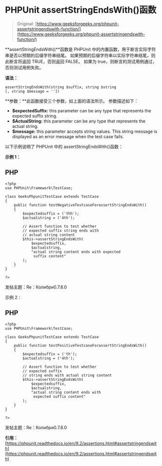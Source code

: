 # PHPUnit assertStringEndsWith()函数

> Original: [https://www.geeksforgeeks.org/phpunit-assertstringendswith-function/](https://www.geeksforgeeks.org/phpunit-assertstringendswith-function/)

**assertStringEndsWith()**函数是 PHPUnit 中的内置函数，用于断言实际字符串是否以预期的后缀字符串结尾。 如果预期的后缀字符串以实际字符串结尾，则此断言将返回 TRUE，否则返回 FALSE。 如果为 true，则断言的测试用例通过，否则测试用例失败。

**语法：**

```
assertStringEndsWith(string $suffix, string $string
[, string $message = ''])

```

**参数：**此函数接受三个参数，如上面的语法所示。 参数描述如下：

*   **$expectedSuffix:** this parameter can be any type that represents the expected suffix string.
*   **$ActualString:** this parameter can be any type that represents the actual string.
*   **$message:** this parameter accepts string values. This string message is displayed as an error message when the test case fails.

以下示例说明了 PHPUnit 中的 assertStringEndsWith()函数：

**示例 1：**

## PHP

```
<?php 
use PHPUnit\Framework\TestCase; 

class GeeksPhpunitTestCase extends TestCase 
{ 
    public function testNegativeTestcaseForassertStringEndsWith()
    { 
        $expectedsuffix = ('thh');
        $actualstring = ('4th');

        // Assert function to test whether 
        // expected suffix string ends with
        // actual string content
        $this->assertStringEndsWith(
            $expectedsuffix,
            $actualstring, 
            "actual string content ends with expected 
             suffix content"
        ); 
    } 
} 

?>
```

发帖主题：Re：Колибри0.7.8.0

示例 2：

## PHP

```
<?php 
use PHPUnit\Framework\TestCase; 

class GeeksPhpunitTestCase extends TestCase 
{ 
    public function testPositiveTestcaseForassertStringEndsWith()
    { 
        $expectedsuffix = ('th');
        $actualstring = ('4th');

        // Assert function to test whether 
        // expected suffix
        // string ends with actual string content
        $this->assertStringEndsWith(
            $expectedsuffix,
            $actualstring, 
            "actual string content ends with 
             expected suffix content"
        ); 
    } 
} 

?>
```

发帖主题：Re：Колибри0.7.8.0

**引用：**[https://phpunit.readthedocs.io/en/9.2/assertions.html#assertstringendswith](https://phpunit.readthedocs.io/en/9.2/assertions.html#assertstringendswith)